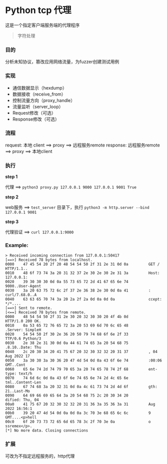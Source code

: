 # Python tcp 代理
这是一个指定客户端服务端的代理程序

> 字符处理

### 目的
分析未知协议，篡改应用网络流量，为fuzzer创建测试用例

### 实现
 - 通信数据显示（hexdump）
 - 数据接收（receive_from）
 - 控制流量方向（proxy_handle）
 - 流量监听（server_loop）
 - Request修改（可选）
 - Response修改（可选）


### 流程
request: 本地 client ==> proxy ==> 远程服务remote
response: 远程服务remote ==> proxy ==> 本地client

### 执行
**step 1**

代理 ==> `python3 proxy.py 127.0.0.1 9000 127.0.0.1 9001 True`

**step 2**

web服务 ==> `test_server` 目录下，执行 `python3 -m http.server --bind 127.0.0.1 9001`

**step 3**

代理验证 ==> `curl 127.0.0.1:9000`

### Example:
```
> Received incoming connection from 127.0.0.1:50417
[==>] Received 78 bytes from localhost.
0000    47 45 54 20 2f 20 48 54 54 50 2f 31 2e 31 0d 0a         GET / HTTP/1.1..
0010    48 6f 73 74 3a 20 31 32 37 2e 30 2e 30 2e 31 3a         Host: 127.0.0.1:
0020    39 30 30 30 0d 0a 55 73 65 72 2d 41 67 65 6e 74         9000..User-Agent
0030    3a 20 63 75 72 6c 2f 37 2e 36 38 2e 30 0d 0a 41         : curl/7.68.0..A
0040    63 63 65 70 74 3a 20 2a 2f 2a 0d 0a 0d 0a               ccept: */*....
[==>] Sent to remote.
[<==] Received 78 bytes from remote.
0000    48 54 54 50 2f 31 2e 30 20 32 30 30 20 4f 4b 0d         HTTP/1.0 200 OK.
0010    0a 53 65 72 76 65 72 3a 20 53 69 6d 70 6c 65 48         .Server: SimpleH
0020    54 54 50 2f 30 2e 36 20 50 79 74 68 6f 6e 2f 33         TTP/0.6 Python/3
0030    2e 38 2e 31 30 0d 0a 44 61 74 65 3a 20 54 68 75         .8.10..Date: Thu
0040    2c 20 30 34 20 41 75 67 20 32 30 32 32 20 31 37         , 04 Aug 2022 17
0050    3a 30 30 3a 30 36 20 47 4d 54 0d 0a 43 6f 6e 74         :00:06 GMT..Cont
0060    65 6e 74 2d 74 79 70 65 3a 20 74 65 78 74 2f 68         ent-type: text/h
0070    74 6d 6c 0d 0a 43 6f 6e 74 65 6e 74 2d 4c 65 6e         tml..Content-Len
0080    67 74 68 3a 20 32 31 0d 0a 4c 61 73 74 2d 4d 6f         gth: 21..Last-Mo
0090    64 69 66 69 65 64 3a 20 54 68 75 2c 20 30 34 20         dified: Thu, 04 
00a0    41 75 67 20 32 30 32 32 20 31 36 3a 35 36 3a 31         Aug 2022 16:56:1
00b0    39 20 47 4d 54 0d 0a 0d 0a 3c 70 3e 68 65 6c 6c         9 GMT....<p>hell
00c0    6f 20 73 73 72 65 6d 65 78 3c 2f 70 3e 0a               o ssremex</p>.
[*] No more data. Closing connections
```

### 扩展
可改为不指定远程服务的，http代理
